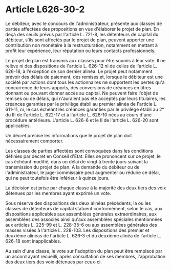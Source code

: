 # Article L626-30-2

Le débiteur, avec le concours de l'administrateur, présente aux classes de parties affectées des propositions en vue d'élaborer le projet de plan. En deçà des seuils prévus par l'article L. 721-8, les détenteurs de capital du débiteur, s'ils sont affectés par le projet de plan, peuvent apporter une contribution non monétaire à la restructuration, notamment en mettant à profit leur expérience, leur réputation ou leurs contacts professionnels.

Le projet de plan est transmis aux classes pour être soumis à leur vote. Il ne relève ni des dispositions de l'article L. 626-12 ni de celles de l'article L. 626-18, à l'exception de son dernier alinéa. Le projet peut notamment prévoir des délais de paiement, des remises et, lorsque le débiteur est une société par actions dont tous les actionnaires ne supportent les pertes qu'à concurrence de leurs apports, des conversions de créances en titres donnant ou pouvant donner accès au capital. Ne peuvent faire l'objet de remises ou de délais, qui n'auraient pas été acceptés par leurs titulaires, les créances garanties par le privilège établi au premier alinéa de l'article L. 611-11, ni, le cas échéant les créances garanties par le privilège établi au 2° du III de l'article L. 622-17 et à l'article L. 626-10 nées au cours d'une procédure antérieure. L'article L. 626-6 et le II de l'article L. 626-20 sont applicables.

Un décret précise les informations que le projet de plan doit nécessairement comporter.

Les classes de parties affectées sont convoquées dans les conditions définies par décret en Conseil d'Etat. Elles se prononcent sur ce projet, le cas échéant modifié, dans un délai de vingt à trente jours suivant la transmission du projet de plan. A la demande du débiteur ou de l'administrateur, le juge-commissaire peut augmenter ou réduire ce délai, qui ne peut toutefois être inférieur à quinze jours.

La décision est prise par chaque classe à la majorité des deux tiers des voix détenues par les membres ayant exprimé un vote.

Sous réserve des dispositions des deux alinéas précédents, la ou les classes de détenteurs de capital statuent conformément, selon le cas, aux dispositions applicables aux assemblées générales extraordinaires, aux assemblées des associés ainsi qu'aux assemblées spéciales mentionnées aux articles L. 225-99 et L. 228-35-6 ou aux assemblées générales des masses visées à l'article L. 228-103. Les dispositions des premier et deuxième alinéas de l'article L. 626-3 et du deuxième alinéa de l'article L. 626-18 sont inapplicables.

Au sein d'une classe, le vote sur l'adoption du plan peut être remplacé par un accord ayant recueilli, après consultation de ses membres, l'approbation des deux tiers des voix détenues par ceux-ci.

